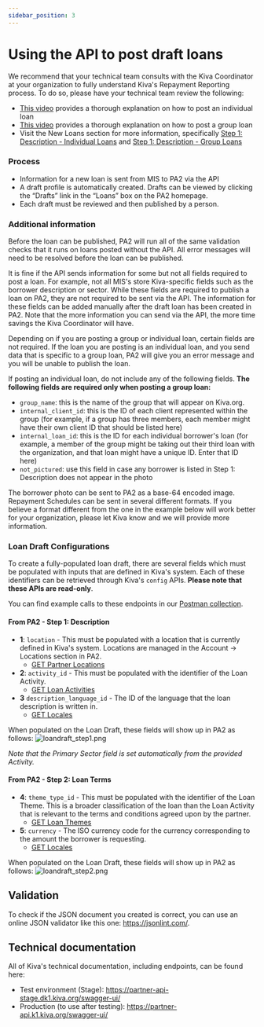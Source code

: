 ```yaml
---
sidebar_position: 3
---
```


# Using the API to post draft loans

We recommend that your technical team consults with the Kiva Coordinator at your organization to fully understand Kiva's Repayment Reporting process. To do so, please have your technical team review the following:

* [This video](https://www.youtube.com/watch?v=9gScexv-yZo&amp;t=5s) provides a thorough explanation on how to post an individual loan
* [This video](https://www.youtube.com/watch?v=KvKUScWF73M&amp;t=1s) provides a thorough explanation on how to post a group loan
* Visit the New Loans section for more information, specifically [Step 1: Description - Individual Loans](https://kivapartnerhelpcenter.zendesk.com/hc/en-us/articles/360030919632) and [Step 1: Description - Group Loans](https://kivapartnerhelpcenter.zendesk.com/hc/en-us/articles/360031260191)

### Process

* Information for a new loan is sent from MIS to PA2 via the API
* A draft profile is automatically created. Drafts can be viewed by clicking the “Drafts” link in the “Loans” box on the PA2 homepage.
* Each draft must be reviewed and then published by a person.

### Additional information

Before the loan can be published, PA2 will run all of the same validation checks that it runs on loans posted without the API. All error messages will need to be resolved before the loan can be published.

It is fine if the API sends information for some but not all fields required to post a loan. For example, not all MIS's store Kiva-specific fields such as the borrower description or sector. While these fields are required to publish a loan on PA2, they are not required to be sent via the API. The information for these fields can be added manually after the draft loan has been created in PA2. Note that the more information you can send via the API, the more time savings the Kiva Coordinator will have.

Depending on if you are posting a group or individual loan, certain fields are not required. If the loan you are posting is an individual loan, and you send data that is specific to a group loan, PA2 will give you an error message and you will be unable to publish the loan.

If posting an individual loan, do not include any of the following fields. **The following fields are required only when posting a group loan:**

* `group_name`: this is the name of the group that will appear on Kiva.org.
* `internal_client_id`: this is the ID of each client represented within the group (for example, if a group has three members, each member might have their own client ID that should be listed here)
* `internal_loan_id`: this is the ID for each individual borrower's loan (for example, a member of the group might be taking out their third loan with the organization, and that loan might have a unique ID. Enter that ID here)
* `not_pictured`: use this field in case any borrower is listed in Step 1: Description does not appear in the photo

The borrower photo can be sent to PA2 as a base-64 encoded image. Repayment Schedules can be sent in several different formats. If you believe a format different from the one in the example below will work better for your organization, please let Kiva know and we will provide more information.

### Loan Draft Configurations

To create a fully-populated loan draft, there are several fields which must be populated with inputs that are defined in Kiva's system. Each of these identifiers can be retrieved through Kiva's `config` APIs. **Please note that these APIs are read-only**.

You can find example calls to these endpoints in our [Postman collection](https://github.com/kiva/fps-sdk/tree/main/samples/postman).

#### From PA2 - Step 1: Description
* **1**: `location` - This must be populated with a location that is currently defined in Kiva's system. Locations are managed in the Account -> Locations section in PA2.
  * [GET Partner Locations](https://partner-api.k1.kiva.org/swagger-ui/#/partner-configurations/locationConfigsRouteUsingGET)
* **2**: `activity_id` - This must be populated with the identifier of the Loan Activity.
  * [GET Loan Activities](https://partner-api.k1.kiva.org/swagger-ui/#/partner-configurations/activityConfigsRouteUsingGET)
* **3** `description_language_id` - The ID of the language that the loan description is written in.
  * [GET Locales](https://partner-api.k1.kiva.org/swagger-ui/#/partner-configurations/localeConfigsRouteUsingGET)

When populated on the Loan Draft, these fields will show up in PA2 as follows:
![loandraft_step1.png](@site/static/img/pa2/loandraft_step1.png)

*Note that the Primary Sector field is set automatically from the provided Activity.*

#### From PA2 - Step 2: Loan Terms
* **4**: `theme_type_id` - This must be populated with the identifier of the Loan Theme. This is a broader classification of the loan than the Loan Activity that is relevant to the terms and conditions agreed upon by the partner.
  * [GET Loan Themes](https://partner-api.k1.kiva.org/swagger-ui/#/partner-configurations/themeConfigsRouteUsingGET)
* **5**: `currency` - The ISO currency code for the currency corresponding to the amount the borrower is requesting.
  * [GET Locales](https://partner-api.k1.kiva.org/swagger-ui/#/partner-configurations/localeConfigsRouteUsingGET)

When populated on the Loan Draft, these fields will show up in PA2 as follows:
![loandraft_step2.png](@site/static/img/pa2/loandraft_step2.png)

## Validation
To check if the JSON document you created is correct, you can use an online JSON validator like this one:  https://jsonlint.com/.

## Technical documentation
All of Kiva's technical documentation, including endpoints, can be found here:
* Test environment (Stage): https://partner-api-stage.dk1.kiva.org/swagger-ui/
* Production (to use after testing): https://partner-api.k1.kiva.org/swagger-ui/